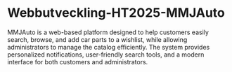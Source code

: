 # Webbutveckling-HT2025-MMJAuto
MMJAuto is a web-based platform designed to help customers easily search, browse, and add car parts to a wishlist, while allowing administrators to manage the catalog efficiently. The system provides personalized notifications, user-friendly search tools, and a modern interface for both customers and administrators.
